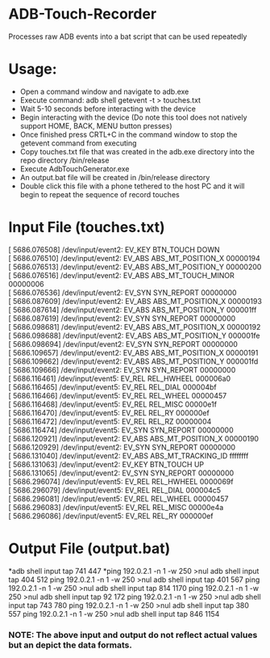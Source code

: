 # ADB-Touch-Recorder
Processes raw ADB events into a bat script that can be used repeatedly 

# Usage:
- Open a command window and navigate to adb.exe
- Execute command: adb shell getevent -t > touches.txt
- Wait 5-10 seconds before interacting with the device
- Begin interacting with the device (Do note this tool does not natively support HOME, BACK, MENU button presses)
- Once finished press CRTL+C in the command window to stop the getevent command from executing
- Copy touches.txt file that was created in the adb.exe directory into the repo directory /bin/release
- Execute AdbTouchGenerator.exe
- An output.bat file will be created in /bin/release directory
- Double click this file with a phone tethered to the host PC and it will begin to repeat the sequence of record touches

# Input File  (touches.txt)
[    5686.076508] /dev/input/event2: EV_KEY       BTN_TOUCH            DOWN                
[    5686.076510] /dev/input/event2: EV_ABS       ABS_MT_POSITION_X    00000194            
[    5686.076513] /dev/input/event2: EV_ABS       ABS_MT_POSITION_Y    00000200            
[    5686.076516] /dev/input/event2: EV_ABS       ABS_MT_TOUCH_MINOR   00000006            
[    5686.076536] /dev/input/event2: EV_SYN       SYN_REPORT           00000000            
[    5686.087609] /dev/input/event2: EV_ABS       ABS_MT_POSITION_X    00000193            
[    5686.087614] /dev/input/event2: EV_ABS       ABS_MT_POSITION_Y    000001ff            
[    5686.087619] /dev/input/event2: EV_SYN       SYN_REPORT           00000000            
[    5686.098681] /dev/input/event2: EV_ABS       ABS_MT_POSITION_X    00000192            
[    5686.098688] /dev/input/event2: EV_ABS       ABS_MT_POSITION_Y    000001fe            
[    5686.098694] /dev/input/event2: EV_SYN       SYN_REPORT           00000000            
[    5686.109657] /dev/input/event2: EV_ABS       ABS_MT_POSITION_X    00000191            
[    5686.109662] /dev/input/event2: EV_ABS       ABS_MT_POSITION_Y    000001fd            
[    5686.109666] /dev/input/event2: EV_SYN       SYN_REPORT           00000000            
[    5686.116461] /dev/input/event5: EV_REL       REL_HWHEEL           000006a0            
[    5686.116465] /dev/input/event5: EV_REL       REL_DIAL             000004bf            
[    5686.116466] /dev/input/event5: EV_REL       REL_WHEEL            00000457            
[    5686.116468] /dev/input/event5: EV_REL       REL_MISC             00000e1f            
[    5686.116470] /dev/input/event5: EV_REL       REL_RY               000000ef            
[    5686.116472] /dev/input/event5: EV_REL       REL_RZ               00000004            
[    5686.116474] /dev/input/event5: EV_SYN       SYN_REPORT           00000000            
[    5686.120921] /dev/input/event2: EV_ABS       ABS_MT_POSITION_X    00000190            
[    5686.120929] /dev/input/event2: EV_SYN       SYN_REPORT           00000000            
[    5686.131040] /dev/input/event2: EV_ABS       ABS_MT_TRACKING_ID   ffffffff            
[    5686.131063] /dev/input/event2: EV_KEY       BTN_TOUCH            UP                  
[    5686.131065] /dev/input/event2: EV_SYN       SYN_REPORT           00000000            
[    5686.296074] /dev/input/event5: EV_REL       REL_HWHEEL           0000069f            
[    5686.296079] /dev/input/event5: EV_REL       REL_DIAL             000004c5            
[    5686.296081] /dev/input/event5: EV_REL       REL_WHEEL            00000457            
[    5686.296083] /dev/input/event5: EV_REL       REL_MISC             00000e4a            
[    5686.296086] /dev/input/event5: EV_REL       REL_RY               000000ef         

# Output File (output.bat)
*adb shell input tap 741 447
*ping 192.0.2.1 -n 1 -w 250 >nul
adb shell input tap 404 512 
ping 192.0.2.1 -n 1 -w 250 >nul 
adb shell input tap 401 567 
ping 192.0.2.1 -n 1 -w 250 >nul 
adb shell input tap 814 1170 
ping 192.0.2.1 -n 1 -w 250 >nul 
adb shell input tap 92 172 
ping 192.0.2.1 -n 1 -w 250 >nul 
adb shell input tap 743 780 
ping 192.0.2.1 -n 1 -w 250 >nul
adb shell input tap 380 557 
ping 192.0.2.1 -n 1 -w 250 >nul 
adb shell input tap 846 1154 

### NOTE: The above input and output do not reflect actual values but an depict the data formats.
